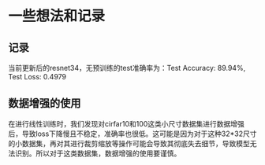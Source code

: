# 一些想法和记录
## 记录
当前更新后的resnet34，无预训练的test准确率为：Test Accuracy: 89.94%, Test Loss: 0.4979
## 数据增强的使用
在进行线性训练时，我们发现对cirfar10和100这类小尺寸数据集进行数据增强后，导致loss下降慢且不稳定，准确率也很低。这可能是因为对于这种32*32尺寸的小数据集，再对其进行裁剪缩放等操作可能会导致其彻底失去细节，导致模型无法识别。所以对于这类数据集，数据增强的使用要谨慎。
